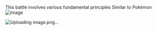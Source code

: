 This battle involves various fundamental principles
Similar to Pokémon
![image](https://github.com/giqis/-/assets/134052494/fe19ea69-2b97-45ad-be6f-ecf972f8ae3b)




![Uploading image.png…]()
